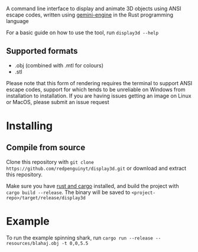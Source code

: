 A command line interface to display and animate 3D objects using ANSI escape codes, written using [gemini-engine](https://crates.io/crates/gemini-engine) in the Rust programming language

For a basic guide on how to use the tool, run `display3d --help`

## Supported formats
- .obj (combined with .mtl for colours)
- .stl

Please note that this form of rendering requires the terminal to support ANSI escape codes, support for which tends to be unreliable on Windows from installation to installation. If you are having issues getting an image on Linux or MacOS, please submit an issue request

# Installing

## Compile from source
Clone this repository with `git clone https://github.com/redpenguinyt/display3d.git` or download and extract this repository.

Make sure you have [rust and cargo](https://www.rust-lang.org/tools/install) installed, and build the project with `cargo build --release`. The binary will be saved to `<project-repo>/target/release/display3d`

# Example
To run the example spinning shark, run `cargo run --release -- resources/blahaj.obj -t 0,0,5.5`